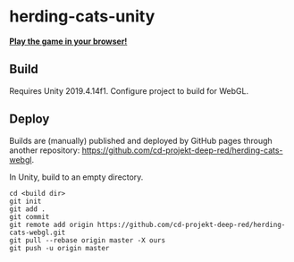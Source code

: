 # herding-cats-unity

[**Play the game in your browser!**](https://cd-projekt-deep-red.github.io/herding-cats-webgl/)

## Build
Requires Unity 2019.4.14f1.
Configure project to build for WebGL.

## Deploy
Builds are (manually) published and deployed by GitHub pages through another repository: https://github.com/cd-projekt-deep-red/herding-cats-webgl.

In Unity, build to an empty directory.

```
cd <build dir>
git init
git add .
git commit
git remote add origin https://github.com/cd-projekt-deep-red/herding-cats-webgl.git
git pull --rebase origin master -X ours
git push -u origin master
```
